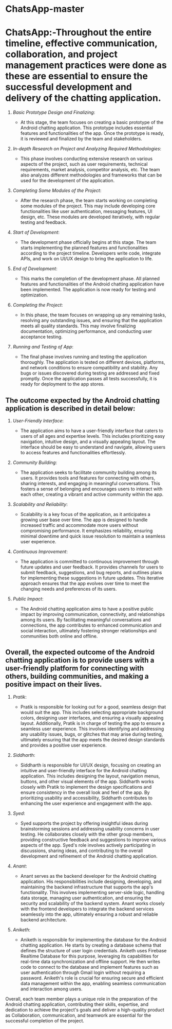 # ChatsApp-master
# ChatsApp:-Throughout the entire timeline, effective communication, collaboration, and project management practices were done as these are essential to ensure the successful development and delivery of the  chatting application.

1. *Basic Prototype Design and Finalizing*:
   - At this stage, the team focuses on creating a basic prototype of the Android chatting application. This prototype includes essential features and functionalities of the app. Once the prototype is ready, it is reviewed and finalized by the team and stakeholders.

2. *In-depth Research on Project and Analyzing Required Methodologies*:
   - This phase involves conducting extensive research on various aspects of the project, such as user requirements, technical requirements, market analysis, competitor analysis, etc. The team also analyzes different methodologies and frameworks that can be used for the development of the application.

3. *Completing Some Modules of the Project*:
   - After the research phase, the team starts working on completing some modules of the project. This may include developing core functionalities like user authentication, messaging features, UI design, etc. These modules are developed iteratively, with regular testing and feedback.

4. *Start of Development*:
   - The development phase officially begins at this stage. The team starts implementing the planned features and functionalities according to the project timeline. Developers write code, integrate APIs, and work on UI/UX design to bring the application to life.

5. *End of Development*:
   - This marks the completion of the development phase. All planned features and functionalities of the Android chatting application have been implemented. The application is now ready for testing and optimization.

6. *Completing the Project*:
   - In this phase, the team focuses on wrapping up any remaining tasks, resolving any outstanding issues, and ensuring that the application meets all quality standards. This may involve finalizing documentation, optimizing performance, and conducting user acceptance testing.

7. *Running and Testing of App*:
   - The final phase involves running and testing the application thoroughly. The application is tested on different devices, platforms, and network conditions to ensure compatibility and stability. Any bugs or issues discovered during testing are addressed and fixed promptly. Once the application passes all tests successfully, it is ready for deployment to the app stores.


## The outcome expected by the Android chatting application is described in detail below:

1. *User-Friendly Interface*:
   - The application aims to have a user-friendly interface that caters to users of all ages and expertise levels. This includes prioritizing easy navigation, intuitive design, and a visually appealing layout. The interface should be easy to understand and navigate, allowing users to access features and functionalities effortlessly.

2. *Community Building*:
   - The application seeks to facilitate community building among its users. It provides tools and features for connecting with others, sharing interests, and engaging in meaningful conversations. This fosters a sense of belonging and encourages users to interact with each other, creating a vibrant and active community within the app.

3. *Scalability and Reliability*:
   - Scalability is a key focus of the application, as it anticipates a growing user base over time. The app is designed to handle increased traffic and accommodate more users without compromising performance. It emphasizes reliability, ensuring minimal downtime and quick issue resolution to maintain a seamless user experience.

4. *Continuous Improvement*:
   - The application is committed to continuous improvement through future updates and user feedback. It provides channels for users to submit feedback, suggestions, and bug reports, and outlines plans for implementing these suggestions in future updates. This iterative approach ensures that the app evolves over time to meet the changing needs and preferences of its users.

5. *Public Impact*:
   - The Android chatting application aims to have a positive public impact by improving communication, connectivity, and relationships among its users. By facilitating meaningful conversations and connections, the app contributes to enhanced communication and social interaction, ultimately fostering stronger relationships and communities both online and offline.

## Overall, the expected outcome of the Android chatting application is to provide users with a user-friendly platform for connecting with others, building communities, and making a positive impact on their lives.


1. *Pratik*:
   - Pratik is responsible for looking out for a good, seamless design that would suit the app. This includes selecting appropriate background colors, designing user interfaces, and ensuring a visually appealing layout. Additionally, Pratik is in charge of testing the app to ensure a seamless user experience. This involves identifying and addressing any usability issues, bugs, or glitches that may arise during testing, ultimately ensuring that the app meets the desired design standards and provides a positive user experience.

2. *Siddharth*:
   - Siddharth is responsible for UI/UX design, focusing on creating an intuitive and user-friendly interface for the Android chatting application. This includes designing the layout, navigation menus, buttons, and other visual elements of the app. Siddharth works closely with Pratik to implement the design specifications and ensure consistency in the overall look and feel of the app. By prioritizing usability and accessibility, Siddharth contributes to enhancing the user experience and engagement with the app.

3. *Syed*:
   - Syed supports the project by offering insightful ideas during brainstorming sessions and addressing usability concerns in user testing. He collaborates closely with the other group members, providing constructive feedback and suggestions to improve various aspects of the app. Syed's role involves actively participating in discussions, sharing ideas, and contributing to the overall development and refinement of the Android chatting application.

4. *Anant*:
   - Anant serves as the backend developer for the Android chatting application. His responsibilities include designing, developing, and maintaining the backend infrastructure that supports the app's functionality. This involves implementing server-side logic, handling data storage, managing user authentication, and ensuring the security and scalability of the backend system. Anant works closely with the frontend developers to integrate the backend services seamlessly into the app, ultimately ensuring a robust and reliable backend architecture.

5. *Aniketh*:
   - Aniketh is responsible for implementing the database for the Android chatting application. He starts by creating a database schema that defines the structure of user login credentials. Aniketh uses Firebase Realtime Database for this purpose, leveraging its capabilities for real-time data synchronization and offline support. He then writes code to connect to the database and implement features such as user authentication through Gmail login without requiring a password. Aniketh's role is crucial for ensuring secure and efficient data management within the app, enabling seamless communication and interaction among users.

Overall, each team member plays a unique role in the preparation of the Android chatting application, contributing their skills, expertise, and dedication to achieve the project's goals and deliver a high-quality product as Collaboration, communication, and teamwork are essential for the successful completion of the project.
